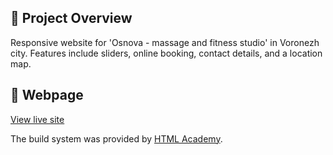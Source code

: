 ## 📌 Project Overview
Responsive website for 'Osnova - massage and fitness studio' in Voronezh city.
Features include sliders, online booking, contact details, and a location map.


## 🚀 Webpage
[View live site](https://osnovavrn.ru/)






The build system was provided by [HTML Academy](https://htmlacademy.ru).

 

[check-image]: https://github.com/htmlacademy-adaptive/2448369-cat-energy-31/workflows/Project%20check/badge.svg?branch=master
[check-url]: https://github.com/htmlacademy-adaptive/2448369-cat-energy-31/actions
